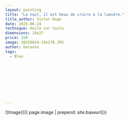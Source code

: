 ```yaml
---
layout: painting
title: "La nuit, il est beau de croire à la lumière."        
title_author: Victor Hugo     
date: 2025-06-24
technique: Huile sur toile
dimensions: 19x27
price: 150
image: 20250624-19x27B.JPG
author: Garanse
tags:
  - Bleu
  
  
  
  
 
 
  
  
  
---
```

![Image]({{ page.image | prepend: site.baseurl}})

